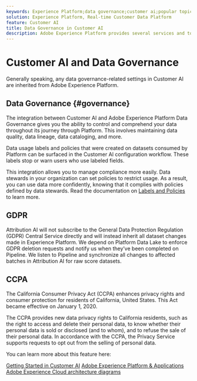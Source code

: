 ```yaml
---
keywords: Experience Platform;data governance;customer ai;popular topics
solution: Experience Platform, Real-time Customer Data Platform
feature: Customer AI
title: Data Governance in Customer AI
description: Adobe Experience Platform provides several services and tools that allow you to confidently control your collected experience data in order to comply with your business practices, legal obligations, and development process
---
```

# Customer AI and Data Governance

Generally speaking, any data governance-related settings in Customer AI are inherited from Adobe Experience Platform.

## Data Governance {#governance}

The integration between Customer AI and Adobe Experience Platform Data Governance gives you the ability to control and comprehend your data throughout its journey through Platform. This involves maintaining data quality, data lineage, data cataloging, and more.

Data usage labels and policies that were created on datasets consumed by Platform can be surfaced in the Customer AI configuration workflow. These labels stop or warn users who use labeled fields. 

This integration allows you to manage compliance more easily. Data stewards in your organization can set policies to restrict usage. As a result, you can use data more confidently, knowing that it complies with policies defined by data stewards. Read the documentation on [Labels and Policies](https://experienceleague.adobe.com/docs/analytics-platform/using/cja-dataviews/data-governance.html?lang=en) to learn more.
## GDPR

Attribution AI will not subscribe to the General Data Protection Regulation (GDPR) Central Service directly and will instead inherit all dataset changes made in Experience Platform. We depend on Platform Data Lake to enforce GDPR deletion requests and notify us when they’ve been completed on Pipeline. We listen to Pipeline and synchronize all changes to affected batches in Attribution AI for raw score datasets.

## CCPA

The California Consumer Privacy Act (CCPA) enhances privacy rights and consumer protection for residents of California, United States. This Act became effective on January 1, 2020.

The CCPA provides new data privacy rights to California residents, such as the right to access and delete their personal data, to know whether their personal data is sold or disclosed (and to whom), and to refuse the sale of their personal data.
In accordance with the CCPA, the Privacy Service supports requests to opt out from the selling of personal data.

You can learn more about this feature here: 

[Getting Started in Customer AI](../../customer-ai/getting-started.md)
[Adobe Experience Platform & Applications](https://experienceleague.adobe.com/docs/blueprints-learn/architecture/architecture-overview/platform-applications.html?lang=en)
[Adobe Experience Cloud architecture diagrams](https://experienceleague.adobe.com/docs/blueprints-learn/architecture/architecture-overview/experience-cloud.html?lang=en)
